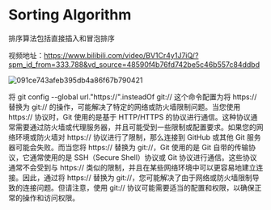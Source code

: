 # Sorting Algorithm
排序算法包括直接插入和冒泡排序

视频地址：https://www.bilibili.com/video/BV1Cr4y1J7iQ/?spm_id_from=333.788&vd_source=48590f4b76fd742be5c46b557c84ddbd

![091ce743afeb395db4a86f67b790421](https://github.com/Sunriseis/Sort/assets/135320840/1dd4e5a2-0128-4ff8-aa07-68418cdadb96)

将 git config --global url."https://".insteadOf git:// 这个命令配置为将 https:// 替换为 git:// 的操作，可能解决了特定的网络或防火墙限制问题。当您使用 https:// 协议时，Git 使用的是基于 HTTP/HTTPS 的协议进行通信。这种协议通常需要通过防火墙或代理服务器，并且可能受到一些限制或配置要求。如果您的网络环境或防火墙对 https:// 协议进行了限制，那么连接到 GitHub 或其他 Git 服务器可能会失败。而当您将 https:// 替换为 git://，Git 使用的是 Git 自带的传输协议，它通常使用的是 SSH（Secure Shell）协议或 Git 协议进行通信。这些协议通常不会受到与 https:// 类似的限制，并且在某些网络环境中可以更容易地建立连接。因此，通过将 https:// 替换为 git://，您可能解决了由于网络或防火墙限制导致的连接问题。但请注意，使用 git:// 协议可能需要适当的配置和权限，以确保正常的操作和访问权限。




